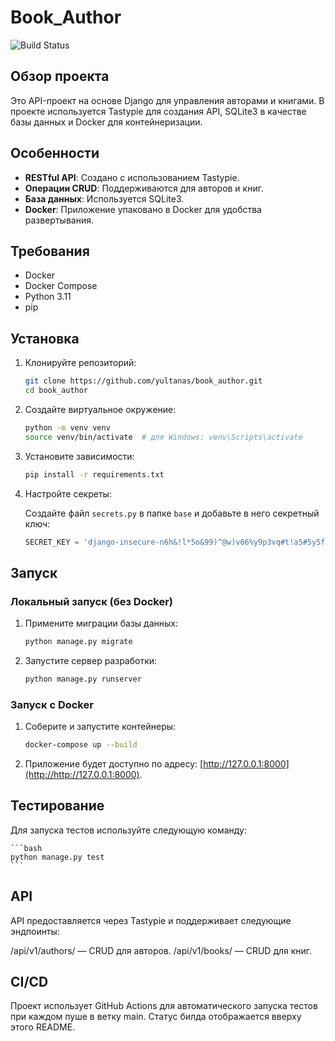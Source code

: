 # Book_Author

![Build Status](https://github.com/yultanas/book_author/actions/workflows/ci.yml/badge.svg)

## Обзор проекта

Это API-проект на основе Django для управления авторами и книгами. В проекте используется Tastypie для создания API, SQLite3 в качестве базы данных и Docker для контейнеризации.

## Особенности

- **RESTful API**: Создано с использованием Tastypie.
- **Операции CRUD**: Поддерживаются для авторов и книг.
- **База данных**: Используется SQLite3.
- **Docker**: Приложение упаковано в Docker для удобства развертывания.

## Требования

- Docker
- Docker Compose
- Python 3.11
- pip

## Установка

1. Клонируйте репозиторий:

    ```bash
    git clone https://github.com/yultanas/book_author.git
    cd book_author
    ```
2. Создайте виртуальное окружение:

    ```bash
    python -m venv venv
    source venv/bin/activate  # для Windows: venv\Scripts\activate
    ```
3. Установите зависимости:

    ```bash
    pip install -r requirements.txt
    ```

4. Настройте секреты:

    Создайте файл `secrets.py` в папке `base` и добавьте в него секретный ключ:

    ```python
    SECRET_KEY = 'django-insecure-n6h&!l*5o&99)^@w)v66%y9p3vq#t!a5#5y5f&g*yza2ht22#e'
    ```

## Запуск

### Локальный запуск (без Docker)

1. Примените миграции базы данных:

    ```bash
    python manage.py migrate
    ```

2. Запустите сервер разработки:

    ```bash
    python manage.py runserver
    ```

### Запуск с Docker

1. Соберите и запустите контейнеры:

    ```bash
    docker-compose up --build
    ```

2. Приложение будет доступно по адресу: [http://127.0.0.1:8000](http://http://127.0.0.1:8000).

## Тестирование

Для запуска тестов используйте следующую команду:
    
    ```bash
    python manage.py test
    ```
## API
API предоставляется через Tastypie и поддерживает следующие эндпоинты:

/api/v1/authors/ — CRUD для авторов.
/api/v1/books/ — CRUD для книг.    

## CI/CD
Проект использует GitHub Actions для автоматического запуска тестов при каждом пуше в ветку main. Статус билда отображается вверху этого README.